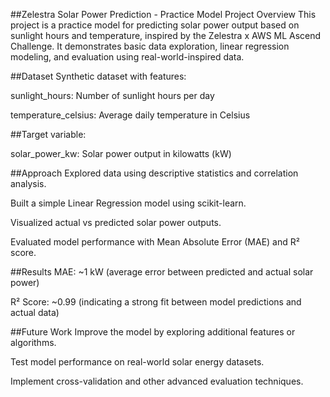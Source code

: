 ##Zelestra Solar Power Prediction - Practice Model
Project Overview
This project is a practice model for predicting solar power output based on sunlight hours and temperature, inspired by the Zelestra x AWS ML Ascend Challenge. It demonstrates basic data exploration, linear regression modeling, and evaluation using real-world-inspired data.

##Dataset
Synthetic dataset with features:

sunlight_hours: Number of sunlight hours per day

temperature_celsius: Average daily temperature in Celsius

##Target variable:

solar_power_kw: Solar power output in kilowatts (kW)

##Approach
Explored data using descriptive statistics and correlation analysis.

Built a simple Linear Regression model using scikit-learn.

Visualized actual vs predicted solar power outputs.

Evaluated model performance with Mean Absolute Error (MAE) and R² score.

##Results
MAE: ~1 kW (average error between predicted and actual solar power)

R² Score: ~0.99 (indicating a strong fit between model predictions and actual data)

##Future Work
Improve the model by exploring additional features or algorithms.

Test model performance on real-world solar energy datasets.

Implement cross-validation and other advanced evaluation techniques.
